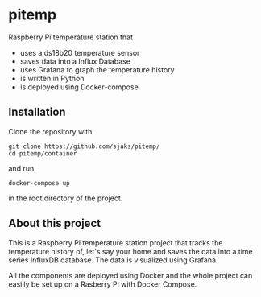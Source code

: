 # pitemp
Raspberry Pi temperature station that
- uses a ds18b20 temperature sensor
- saves data into a Influx Database
- uses Grafana to graph the temperature history
- is written in Python
- is deployed using Docker-compose

## Installation
Clone the repository with
```
git clone https://github.com/sjaks/pitemp/
cd pitemp/container
```
and run
```
docker-compose up
```
in the root directory of the project.

## About this project
This is a Raspberry Pi temperature station project that tracks the temperature history of, let's say your home and saves the data into a time series InfluxDB database.
The data is visualized using Grafana.

All the components are deployed using Docker and the whole project can easilly be set up on a Rasberry Pi with Docker Compose.
